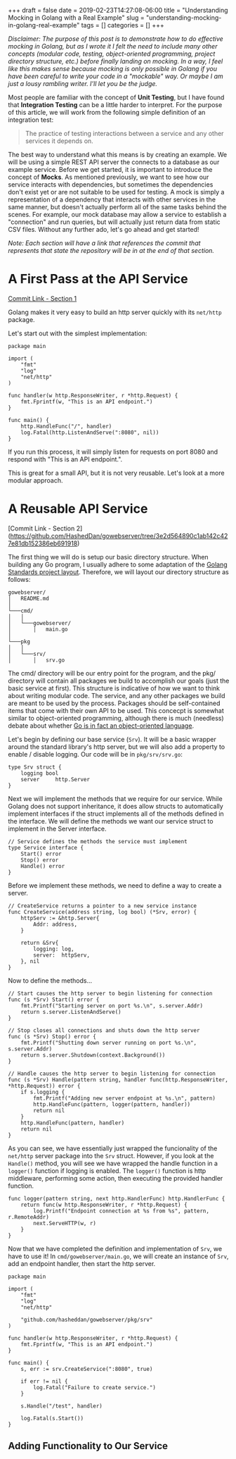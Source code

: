 +++ 
draft = false
date = 2019-02-23T14:27:08-06:00
title = "Understanding Mocking in Golang with a Real Example"
slug = "understanding-mocking-in-golang-real-example" 
tags = []
categories = []
+++

*Disclaimer: The purpose of this post is to demonstrate how to do effective mocking in Golang, but as I wrote it I felt the need to include many other concepts (modular code, testing, object-oriented programming, project directory structure, etc.) before finally landing on mocking. In a way, I feel like this makes sense because mocking is only possible in Golang if you have been careful to write your code in a "mockable" way. Or maybe I am just a lousy rambling writer. I'll let you be the judge.*

Most people are familiar with the concept of **Unit Testing**, but I have found that **Integration Testing** can be a little harder to interpret. For the purpose of this article, we will work from the following simple definition of an integration test:

> The practice of testing interactions between a service and any other services it depends on.

The best way to understand what this means is by creating an example. We will be using a simple REST API server the connects to a database as our example service. Before we get started, it is important to introduce the concept of **Mocks**. As mentioned previously, we want to see how our service interacts with dependencies, but sometimes the dependencies don't exist yet or are not suitable to be used for testing. A mock is simply a representation of a dependency that interacts with other services in the same manner, but doesn't actually perform all of the same tasks behind the scenes. For example, our mock database may allow a service to establish a "connection" and run queries, but will actually just return data from static CSV files. Without any further ado, let's go ahead and get started!

*Note: Each section will have a link that references the commit that represents that state the repository will be in at the end of that section.*

# A First Pass at the API Service
[Commit Link - Section 1](https://github.com/HashedDan/gowebserver/tree/62cc218461ac9839b870076db3888b1914e9f36c)

Golang makes it very easy to build an http server quickly with its `net/http` package.

Let's start out with the simplest implementation:

```
package main

import (
	"fmt"
	"log"
	"net/http"
)

func handler(w http.ResponseWriter, r *http.Request) {
	fmt.Fprintf(w, "This is an API endpoint.")
}

func main() {
	http.HandleFunc("/", handler)
	log.Fatal(http.ListenAndServe(":8080", nil))
}
```

If you run this process, it will simply listen for requests on port 8080 and respond with "This is an API endpoint.".

This is great for a small API, but it is not very reusable. Let's look at a more modular approach.

# A Reusable API Service
[Commit Link - Section 2] (https://github.com/HashedDan/gowebserver/tree/3e2d564890c1ab142c427e81db152386eb691918)

The first thing we will do is setup our basic directory structure. When building any Go program, I usually adhere to some adaptation of the [Golang Standards project layout](https://github.com/golang-standards/project-layout). Therefore, we will layout our directory structure as follows:

```
gowebserver/
│   README.md   
│
└───cmd/
│   │
│   └───gowebserver/
│       │   main.go
│   
└───pkg
│   │
│   └───srv/
│       │   srv.go
```
The cmd/ directory will be our entry point for the program, and the pkg/ directory will contain all packages we build to accomplish our goals (just the basic service at first). This structure is indicative of how we want to think about writing modular code. The service, and any other packages we build are meant to be used by the process. Packages should be self-contained items that come with their own API to be used. This concecpt is somewhat similar to object-oriented programming, although there is much (needless) debate about whether [Go is in fact an object-oriented language](https://flaviocopes.com/golang-is-go-object-oriented/).

Let's begin by defining our base service (`Srv`). It will be a basic wrapper around the standard library's http server, but we will also add a property to enable / disable logging. Our code will be in `pkg/srv/srv.go`:
```
type Srv struct {
	logging bool
	server     http.Server
}
```
Next we will implement the methods that we require for our service. While Golang does not support inheritance, it does allow structs to automatically implement interfaces if the struct implements all of the methods defined in the interface. We will define the methods we want our service struct to implement in the Server interface.
```
// Service defines the methods the service must implement
type Service interface {
	Start() error
	Stop() error
	Handle() error
}
```
Before we implement these methods, we need to define a way to create a server.
```
// CreateService returns a pointer to a new service instance
func CreateService(address string, log bool) (*Srv, error) {
	httpServ := &http.Server{
		Addr: address,
	}

	return &Srv{
		logging: log,
		server:  httpServ,
	}, nil
}
```
Now to define the methods...
```
// Start causes the http server to begin listening for connection
func (s *Srv) Start() error {
	fmt.Printf("Starting server on port %s.\n", s.server.Addr)
	return s.server.ListenAndServe()
}

// Stop closes all connections and shuts down the http server
func (s *Srv) Stop() error {
	fmt.Printf("Shutting down server running on port %s.\n", s.server.Addr)
	return s.server.Shutdown(context.Background())
}

// Handle causes the http server to begin listening for connection
func (s *Srv) Handle(pattern string, handler func(http.ResponseWriter, *http.Request)) error {
	if s.logging {
		fmt.Printf("Adding new server endpoint at %s.\n", pattern)
		http.HandleFunc(pattern, logger(pattern, handler))
		return nil
	}
	http.HandleFunc(pattern, handler)
	return nil
}
```
As you can see, we have essentially just wrapped the funcionality of the `net/http` server package into the `Srv` struct. However, if you look at the `Handle()` method, you will see we have wrapped the handle function in a `logger()` function if logging is enabled. The `logger()` function is http middleware, performing some action, then executing the provided handler function.
```
func logger(pattern string, next http.HandlerFunc) http.HandlerFunc {
	return func(w http.ResponseWriter, r *http.Request) {
		log.Printf("Endpoint connection at %s from %s", pattern, r.RemoteAddr)
		next.ServeHTTP(w, r)
	}
}
```
Now that we have completed the definition and implementation of `Srv`, we have to use it! In `cmd/gowebserver/main.go`, we will create an instance of `Srv`, add an endpoint handler, then start the http server.
```
package main

import (
	"fmt"
	"log"
	"net/http"

	"github.com/hasheddan/gowebserver/pkg/srv"
)

func handler(w http.ResponseWriter, r *http.Request) {
	fmt.Fprintf(w, "This is an API endpoint.")
}

func main() {
	s, err := srv.CreateService(":8080", true)

	if err != nil {
		log.Fatal("Failure to create service.")
	}

	s.Handle("/test", handler)

	log.Fatal(s.Start())
}
```

## Adding Functionality to Our Service